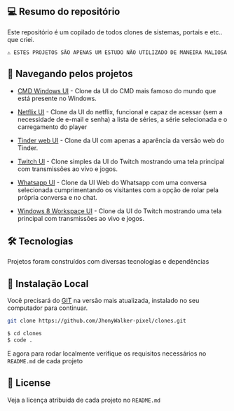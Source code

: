 ## 💻 Resumo do repositório

Este repositório é um copilado de todos clones de sistemas, portais e etc.. que criei.

```text
⚠ ESTES PROJETOS SÃO APENAS UM ESTUDO NÃO UTILIZADO DE MANEIRA MALIOSA
```

## 🚩 Navegando pelos projetos


- [CMD Windows UI](https://github.com/JhonyWalker-pixel/clone/tree/master/netflix-simpleui) - Clone da UI do CMD mais famoso do mundo que está presente no Windows.

- [Netflix UI](https://github.com/JhonyWalker-pixel/clone/tree/master/netflix-simpleui) - Clone da UI do netflix, funcional e capaz de acessar (sem a necessidade de e-mail e senha) a lista de séries, a série selecionada e o carregamento do player

- [Tinder web UI](https://github.com/JhonyWalker-pixel/clone/tree/master/tinder-web-cloneui) - Clone da UI com apenas a aparência da versão web do Tinder.


- [Twitch UI](https://github.com/JhonyWalker-pixel/clone/tree/master/twitch-ui) - Clone simples da UI do Twitch mostrando uma tela principal com transmissões ao vivo e jogos.

- [Whatsapp UI](https://github.com/JhonyWalker-pixel/games/tree/master/trex-game) - Clone da UI Web do Whatsapp com uma conversa selecionada cumprimentando os visitantes com a opção de rolar pela própria conversa e no chat.

- [Windows 8 Workspace UI](https://github.com/JhonyWalker-pixel/games/tree/master/trex-game) - Clone da UI do Twitch mostrando uma tela principal com transmissões ao vivo e jogos.


## 🛠 Tecnologias

Projetos foram construídos com diversas tecnologias e dependências

## 🔨 Instalação Local

Você precisará do [GIT](https://git-scm.com/) na versão mais atualizada, instalado no seu computador para continuar.

```bash
git clone https://github.com/JhonyWalker-pixel/clones.git

$ cd clones
$ code .
```

E agora para rodar localmente verifique os requisitos necessários no `README.md` de cada projeto

## 📖 License

Veja a licença atribuida de cada projeto no `README.md`
